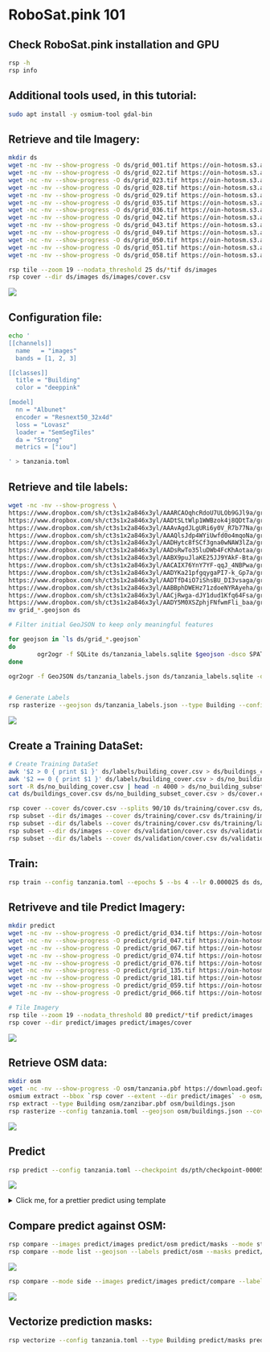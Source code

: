 # RoboSat.pink 101


Check RoboSat.pink installation and GPU 
---------------------------------------
```bash
rsp -h
rsp info
```

Additional tools used, in this tutorial:
---------------------------------------
```bash
sudo apt install -y osmium-tool gdal-bin
```


Retrieve and tile Imagery:
--------------------------

```bash
mkdir ds
wget -nc -nv --show-progress -O ds/grid_001.tif https://oin-hotosm.s3.amazonaws.com/5afeda152b6a08001185f11a/0/5afeda152b6a08001185f11b.tif
wget -nc -nv --show-progress -O ds/grid_022.tif https://oin-hotosm.s3.amazonaws.com/5ae242fd0b093000130afd26/0/5ae242fd0b093000130afd27.tif
wget -nc -nv --show-progress -O ds/grid_023.tif https://oin-hotosm.s3.amazonaws.com/5ae242fd0b093000130afd46/0/5ae242fd0b093000130afd47.tif
wget -nc -nv --show-progress -O ds/grid_028.tif https://oin-hotosm.s3.amazonaws.com/5ae242fd0b093000130afd34/0/5ae242fd0b093000130afd35.tif
wget -nc -nv --show-progress -O ds/grid_029.tif https://oin-hotosm.s3.amazonaws.com/5ae242fd0b093000130afd38/0/5ae242fd0b093000130afd39.tif
wget -nc -nv --show-progress -O ds/grid_035.tif https://oin-hotosm.s3.amazonaws.com/5ae242fd0b093000130afd42/0/5ae242fd0b093000130afd43.tif
wget -nc -nv --show-progress -O ds/grid_036.tif https://oin-hotosm.s3.amazonaws.com/5ae242fd0b093000130afd40/0/5ae242fd0b093000130afd41.tif
wget -nc -nv --show-progress -O ds/grid_042.tif https://oin-hotosm.s3.amazonaws.com/5ae318220b093000130afd64/0/5ae318220b093000130afd65.tif
wget -nc -nv --show-progress -O ds/grid_043.tif https://oin-hotosm.s3.amazonaws.com/5ae318220b093000130afd6a/0/5ae318220b093000130afd6b.tif
wget -nc -nv --show-progress -O ds/grid_049.tif https://oin-hotosm.s3.amazonaws.com/5ae318220b093000130afd62/0/5ae318220b093000130afd63.tif
wget -nc -nv --show-progress -O ds/grid_050.tif https://oin-hotosm.s3.amazonaws.com/5ae318220b093000130afd92/0/5ae318220b093000130afd93.tif
wget -nc -nv --show-progress -O ds/grid_051.tif https://oin-hotosm.s3.amazonaws.com/5ae318220b093000130afd70/0/5ae318220b093000130afd71.tif
wget -nc -nv --show-progress -O ds/grid_058.tif https://oin-hotosm.s3.amazonaws.com/5ae318220b093000130afd7c/0/5ae318220b093000130afd7d.tif
```

```bash
rsp tile --zoom 19 --nodata_threshold 25 ds/*tif ds/images
rsp cover --dir ds/images ds/images/cover.csv
```
<a href="http://www.datapink.net/rsp/101/ds/images/"><img src="img/101/images.png" /></a>


Configuration file:
-------------------

```bash
echo '
[[channels]]
  name   = "images"
  bands = [1, 2, 3]

[[classes]]
  title = "Building"
  color = "deeppink"

[model]
  nn = "Albunet"
  encoder = "Resnext50_32x4d"
  loss = "Lovasz"
  loader = "SemSegTiles"
  da = "Strong"
  metrics = ["iou"]

' > tanzania.toml
```



Retrieve and tile labels:
-------------------------

```bash
wget -nc -nv --show-progress \
https://www.dropbox.com/sh/ct3s1x2a846x3yl/AAARCAOqhcRdoU7ULOb9GJl9a/grid_001.geojson \
https://www.dropbox.com/sh/ct3s1x2a846x3yl/AADtSLtWlp1WWBzok4j8QDtTa/grid_022.geojson \
https://www.dropbox.com/sh/ct3s1x2a846x3yl/AAAvAgdJLgURi6y0V_R7b77Na/grid_023.geojson \
https://www.dropbox.com/sh/ct3s1x2a846x3yl/AAAQlsJdp4WYiUwfd0o4mqoNa/grid_028.geojson \
https://www.dropbox.com/sh/ct3s1x2a846x3yl/AADHytc8fSCf3gna0wNAW3lZa/grid_029.geojson \
https://www.dropbox.com/sh/ct3s1x2a846x3yl/AADsRwTo35luDWb4FcKhAotaa/grid_035.geojson \
https://www.dropbox.com/sh/ct3s1x2a846x3yl/AABX9puJlaKE25JJ9YAkF-Bta/grid_036.geojson \
https://www.dropbox.com/sh/ct3s1x2a846x3yl/AACAIX76YnY7YF-qqJ_4NBPwa/grid_042.geojson \
https://www.dropbox.com/sh/ct3s1x2a846x3yl/AADYKa21pfgqygaPI7-k_Gp7a/grid_043.geojson \
https://www.dropbox.com/sh/ct3s1x2a846x3yl/AADTfD4iO7iShsBU_DI3vsaga/grid_049.geojson \
https://www.dropbox.com/sh/ct3s1x2a846x3yl/AABBphDWEHz71zdoeNYRAyeha/grid_050.geojson \
https://www.dropbox.com/sh/ct3s1x2a846x3yl/AACjRwga-dJY1dud1Kfq64Fsa/grid_051.geojson \
https://www.dropbox.com/sh/ct3s1x2a846x3yl/AADY5M0XSZphjFNfwmFli_baa/grid_058.geojson
mv grid_*.geojson ds
```


```bash
# Filter initial GeoJSON to keep only meaningful features

for geojson in `ls ds/grid_*.geojson`
do
        ogr2ogr -f SQLite ds/tanzania_labels.sqlite $geojson -dsco SPATIALITE=YES -t_srs EPSG:3857 -nlt PROMOTE_TO_MULTI -nln building -lco GEOMETRY_NAME=geom -append 2> /dev/null
done

ogr2ogr -f GeoJSON ds/tanzania_labels.json ds/tanzania_labels.sqlite -dialect sqlite -sql "SELECT Buffer(geom, -0.25) AS geom FROM building WHERE condition = 'Complete' OR condition = 'Incomplete'"


# Generate Labels
rsp rasterize --geojson ds/tanzania_labels.json --type Building --config tanzania.toml --cover ds/images/cover.csv ds/labels
```
<a href="http://www.datapink.net/rsp/101/ds/labels/"><img src="img/101/labels.png" /></a>



Create a Training DataSet:
-------------------------

```bash
# Create Training DataSet
awk '$2 > 0 { print $1 }' ds/labels/building_cover.csv > ds/buildings_cover.csv
awk '$2 == 0 { print $1 }' ds/labels/building_cover.csv > ds/no_building_cover.csv
sort -R ds/no_building_cover.csv | head -n 4000 > ds/no_building_subset_cover.csv
cat ds/buildings_cover.csv ds/no_building_subset_cover.csv > ds/cover.csv

rsp cover --cover ds/cover.csv --splits 90/10 ds/training/cover.csv ds/validation/cover.csv
rsp subset --dir ds/images --cover ds/training/cover.csv ds/training/images
rsp subset --dir ds/labels --cover ds/training/cover.csv ds/training/labels
rsp subset --dir ds/images --cover ds/validation/cover.csv ds/validation/images
rsp subset --dir ds/labels --cover ds/validation/cover.csv ds/validation/labels
```


Train:
------
```bash
rsp train --config tanzania.toml --epochs 5 --bs 4 --lr 0.000025 ds ds/pth

```


Retriveve and tile Predict Imagery:
----------------------------------
```bash
mkdir predict
wget -nc -nv --show-progress -O predict/grid_034.tif https://oin-hotosm.s3.amazonaws.com/5ae242fd0b093000130afd32/0/5ae242fd0b093000130afd33.tif
wget -nc -nv --show-progress -O predict/grid_047.tif https://oin-hotosm.s3.amazonaws.com/5b00370f2b6a08001185f125/3/5b00370f2b6a08001185f129.tif
wget -nc -nv --show-progress -O predict/grid_067.tif https://oin-hotosm.s3.amazonaws.com/5ae318220b093000130afd98/0/5ae318220b093000130afd99.tif
wget -nc -nv --show-progress -O predict/grid_074.tif https://oin-hotosm.s3.amazonaws.com/5b00370f2b6a08001185f125/5/5b00370f2b6a08001185f12b.tif
wget -nc -nv --show-progress -O predict/grid_076.tif https://oin-hotosm.s3.amazonaws.com/5ae36dd70b093000130afdba/0/5ae36dd70b093000130afdbb.tif
wget -nc -nv --show-progress -O predict/grid_135.tif https://oin-hotosm.s3.amazonaws.com/5ae38a540b093000130aff23/0/5ae38a540b093000130aff24.tif
wget -nc -nv --show-progress -O predict/grid_181.tif https://oin-hotosm.s3.amazonaws.com/5ae38a540b093000130afecf/0/5ae38a540b093000130afed0.tif
wget -nc -nv --show-progress -O predict/grid_059.tif https://oin-hotosm.s3.amazonaws.com/5ae318220b093000130afd78/0/5ae318220b093000130afd79.tif
wget -nc -nv --show-progress -O predict/grid_066.tif https://oin-hotosm.s3.amazonaws.com/5ae318220b093000130afd94/0/5ae318220b093000130afd95.tif

# Tile Imagery
rsp tile --zoom 19 --nodata_threshold 80 predict/*tif predict/images
rsp cover --dir predict/images predict/images/cover
```
<a href="http://www.datapink.net/rsp/101/predict/images/"><img src="img/101/predict_images.png" /></a>


Retrieve OSM data:
------------------
```bash
mkdir osm
wget -nc -nv --show-progress -O osm/tanzania.pbf https://download.geofabrik.de/africa/tanzania-latest.osm.pbf
osmium extract --bbox `rsp cover --extent --dir predict/images` -o osm/zanzibar.pbf osm/tanzania.pbf
rsp extract --type Building osm/zanzibar.pbf osm/buildings.json
rsp rasterize --config tanzania.toml --geojson osm/buildings.json --cover predict/images/cover --type Building predict/osm
```
<a href="http://www.datapink.net/rsp/101/predict/osm/"><img src="img/101/osm.png" /></a>


Predict
-------

```bash
rsp predict --config tanzania.toml --checkpoint ds/pth/checkpoint-00005.pth --bs 4 predict predict/masks
```
<a href="http://www.datapink.net/rsp/101/predict/masks/leaflet.html"><img src="img/101/predict_masks.png" /></a>

<details><summary>Click me, for a prettier predict using template</summary>

```bash
wget -O predict/predict.html "https://raw.githubusercontent.com/datapink/robosat.pink/master/robosat_pink/web_ui/leaflet.html"

sed -i -e 's#L.tileLayer("{{base_url}}/{z}/{x}/{y}.{{ext}}", {maxZoom: {{zoom}}+3, maxNativeZoom: {{zoom}}}).addTo(m);#    \
L.tileLayer("{{base_url}}/../images/{z}/{x}/{y}.webp", {maxZoom: {{zoom}}+3, maxNativeZoom: {{zoom}}}).addTo(m);           \
L.tileLayer("{{base_url}}/{z}/{x}/{y}.{{ext}}", {maxZoom: {{zoom}}+3, maxNativeZoom: {{zoom}}, opacity: 0.5}).addTo(m); #' predict/predict.html

rsp predict --config tanzania.toml --web_ui_template predict/predict.html --checkpoint ds/pth/checkpoint-00005.pth --bs 4 predict predict/masks
```
<a href="http://www.datapink.net/rsp/101/predict/masks/predict.html"><img src="img/101/predict_masks_template.png" /></a>

</details>




Compare predict against OSM:
----------------------------
```bash
rsp compare --images predict/images predict/osm predict/masks --mode stack predict/compare
rsp compare --mode list --geojson --labels predict/osm --masks predict/masks --maximum_qod 80 predict/compare/tiles.json
```
<a href="http://www.datapink.net/rsp/101/predict/compare/"><img src="img/101/predict_compare.png" /></a>

```bash
rsp compare --mode side --images predict/images predict/compare --labels predict/osm --masks predict/masks --maximum_qod 80 predict/compare_side
```
<a href="http://www.datapink.net/rsp/101/predict/compare_side/"><img src="img/101/predict_compare_side.png" /></a>


Vectorize prediction masks:
---------------------------

```bash
rsp vectorize --config tanzania.toml --type Building predict/masks predict/building.json
```
